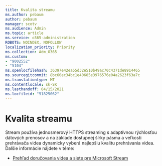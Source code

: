 ```yaml
---
title: Kvalita streamu
ms.author: pebaum
author: pebaum
manager: scotv
ms.audience: Admin
ms.topic: article
ms.service: o365-administration
ROBOTS: NOINDEX, NOFOLLOW
localization_priority: Priority
ms.collection: Adm_O365
ms.custom:
- "9002552"
- "5104"
ms.openlocfilehash: 36397e42ea55d32e510b49ac70c4371de8914465
ms.sourcegitcommit: 8bc60ec34bc1e40685e3976576e04a2623f63a7c
ms.translationtype: MT
ms.contentlocale: sk-SK
ms.lasthandoff: 04/15/2021
ms.locfileid: "51825062"
---
```

# <a name="stream-quality"></a>Kvalita streamu

Stream používa jednosmerový HTTPS streaming s adaptívnou rýchlosťou dátových prenosov a na základe dostupnej šírky pásma a veľkosti prehrávača videa dynamicky vyberá najlepšiu kvalitu prehrávania videa. Ďalšie informácie nájdete v téme:

- [Prehľad doručovania videa a siete pre Microsoft Stream](https://docs.microsoft.com/stream/network-overview)
